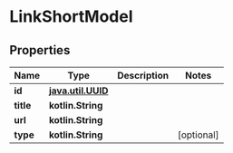 
# LinkShortModel

## Properties
| Name | Type | Description | Notes |
| ------------ | ------------- | ------------- | ------------- |
| **id** | [**java.util.UUID**](java.util.UUID.md) |  |  |
| **title** | **kotlin.String** |  |  |
| **url** | **kotlin.String** |  |  |
| **type** | **kotlin.String** |  |  [optional] |



